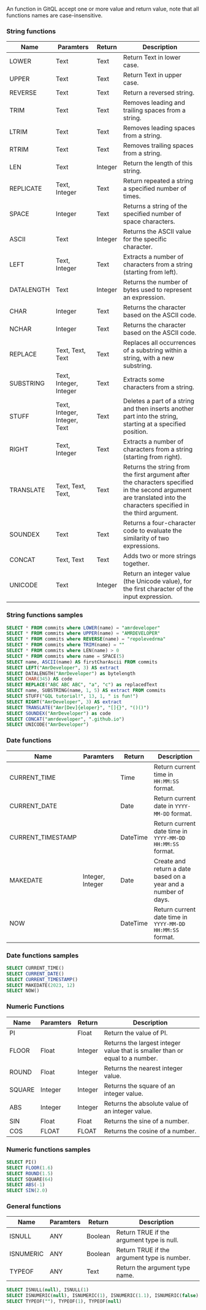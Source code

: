 An function in GitQL accept one or more value and return value,
note that all functions names are case-insensitive.

### String functions

| Name       | Paramters                    | Return  | Description                                                                                                                                                          |
| ---------- | ---------------------------- | ------- | -------------------------------------------------------------------------------------------------------------------------------------------------------------------- |
| LOWER      | Text                         | Text    | Return Text in lower case.                                                                                                                                           |
| UPPER      | Text                         | Text    | Return Text in upper case.                                                                                                                                           |
| REVERSE    | Text                         | Text    | Return a reversed string.                                                                                                                                            |
| TRIM       | Text                         | Text    | Removes leading and trailing spaces from a string.                                                                                                                   |
| LTRIM      | Text                         | Text    | Removes leading spaces from a string.                                                                                                                                |
| RTRIM      | Text                         | Text    | Removes trailing spaces from a string.                                                                                                                               |
| LEN        | Text                         | Integer | Return the length of this string.                                                                                                                                    |
| REPLICATE  | Text, Integer                | Text    | Return repeated a string a specified number of times.                                                                                                                |
| SPACE      | Integer                      | Text    | Returns a string of the specified number of space characters.                                                                                                        |
| ASCII      | Text                         | Integer | Returns the ASCII value for the specific character.                                                                                                                  |
| LEFT       | Text, Integer                | Text    | Extracts a number of characters from a string (starting from left).                                                                                                  |
| DATALENGTH | Text                         | Integer | Returns the number of bytes used to represent an expression.                                                                                                         |
| CHAR       | Integer                      | Text    | Returns the character based on the ASCII code.                                                                                                                       |
| NCHAR      | Integer                      | Text    | Returns the character based on the ASCII code.                                                                                                                       |
| REPLACE    | Text, Text, Text             | Text    | Replaces all occurrences of a substring within a string, with a new substring.                                                                                       |
| SUBSTRING  | Text, Integer, Integer       | Text    | Extracts some characters from a string.                                                                                                                              |
| STUFF      | Text, Integer, Integer, Text | Text    | Deletes a part of a string and then inserts another part into the string, starting at a specified position.                                                          |
| RIGHT      | Text, Integer                | Text    | Extracts a number of characters from a string (starting from right).                                                                                                 |
| TRANSLATE  | Text, Text, Text,            | Text    | Returns the string from the first argument after the characters specified in the second argument are translated into the characters specified in the third argument. |
| SOUNDEX    | Text                         | Text    | Returns a four-character code to evaluate the similarity of two expressions.                                                                                         |
| CONCAT     | Text, Text                   | Text    | Adds two or more strings together.                                                                                                                                   |
| UNICODE    | Text                         | Integer | Return an integer value (the Unicode value), for the first character of the input expression.                                                                        |

### String functions samples

```sql
SELECT * FROM commits where LOWER(name) = "amrdeveloper"
SELECT * FROM commits where UPPER(name) = "AMRDEVELOPER"
SELECT * FROM commits where REVERSE(name) = "repolevedrma"
SELECT * FROM commits where TRIM(name) = ""
SELECT * FROM commits where LEN(name) > 0
SELECT * FROM commits where name = SPACE(5)
SELECT name, ASCII(name) AS firstCharAscii FROM commits
SELECT LEFT("AmrDeveloper", 3) AS extract
SELECT DATALENGTH("AmrDeveloper") as bytelength
SELECT CHAR(345) AS code
SELECT REPLACE("ABC ABC ABC", "a", "c") as replacedText
SELECT name, SUBSTRING(name, 1, 5) AS extract FROM commits
SELECT STUFF("GQL tutorial!", 13, 1, " is fun!")
SELECT RIGHT("AmrDeveloper", 3) AS extract
SELECT TRANSLATE("Amr[Dev]{eloper}", "[]{}", "()()")
SELECT SOUNDEX("AmrDeveloper") as code
SELECT CONCAT("amrdeveloper", ".github.io")
SELECT UNICODE("AmrDeveloper")
```

### Date functions

| Name              | Paramters        | Return   | Description                                                    |
| ----------------- | ---------------- | -------- | -------------------------------------------------------------- |
| CURRENT_TIME      |                  | Time     | Return current time in `HH:MM:SS` format.                      |
| CURRENT_DATE      |                  | Date     | Return current date in `YYYY-MM-DD` format.                    |
| CURRENT_TIMESTAMP |                  | DateTime | Return current date time in `YYYY-MM-DD HH:MM:SS` format.      |
| MAKEDATE          | Integer, Integer | Date     | Create and return a date based on a year and a number of days. |
| NOW               |                  | DateTime | Return current date time in `YYYY-MM-DD HH:MM:SS` format.      |

### Date functions samples

```sql
SELECT CURRENT_TIME()
SELECT CURRENT_DATE()
SELECT CURRENT_TIMESTAMP()
SELECT MAKEDATE(2023, 12)
SELECT NOW()
```

### Numeric Functions

| Name   | Paramters | Return  | Description                                                                  |
| ------ | --------- | ------- | ---------------------------------------------------------------------------- |
| PI     |           | Float   | Return the value of PI.                                                      |
| FLOOR  | Float     | Integer | Returns the largest integer value that is smaller than or equal to a number. |
| ROUND  | Float     | Integer | Returns the nearest integer value.                                           |
| SQUARE | Integer   | Integer | Returns the square of an integer value.                                      |
| ABS    | Integer   | Integer | Returns the absolute value of an integer value.                              |
| SIN    | Float     | Float   | Returns the sine of a number.                                                |
| COS    | FLOAT     | FLOAT   | Returns the cosine of a number.                                              |

### Numeric functions samples

```sql
SELECT PI()
SELECT FLOOR(1.6)
SELECT ROUND(1.5)
SELECT SQUARE(64)
SELECT ABS(-1)
SELECT SIN(2.0)
```

### General functions

| Name      | Paramters | Return  | Description                                 |
| --------- | --------- | ------- | ------------------------------------------- |
| ISNULL    | ANY       | Boolean | Return TRUE if the argument type is null.   |
| ISNUMERIC | ANY       | Boolean | Return TRUE if the argument type is number. |
| TYPEOF    | ANY       | Text    | Return the argument type name.              |

```sql
SELECT ISNULL(null), ISNULL(1)
SELECT ISNUMERIC(null), ISNUMERIC(1), ISNUMERIC(1.1), ISNUMERIC(false)
SELECT TYPEOF(""), TYPEOF(1), TYPEOF(null)
```